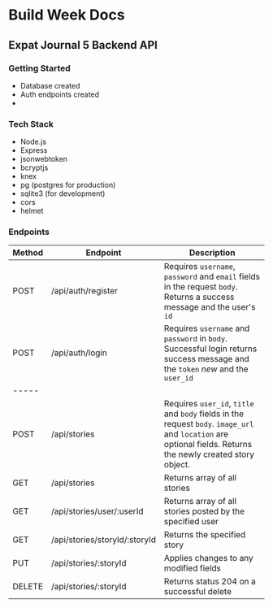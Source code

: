 # Build Week Docs
## Expat Journal 5 Backend API



### Getting Started

 - Database created
 - Auth endpoints created
 - 

### Tech Stack

 - Node.js
 - Express
 - jsonwebtoken
 - bcryptjs
 - knex
 - pg (postgres for production)
 - sqlite3 (for development)
 - cors
 - helmet

### Endpoints


| Method | Endpoint            | Description                                                                                                                                    |
| ------ | -------------       | ---------------------------------------------------------------------------------------------------------------------------------------------  |
| POST   | /api/auth/register | Requires `username`, `password` and `email` fields in the request `body`. Returns a success message and the user's `id`                          |
| POST   | /api/auth/login    | Requires `username` and `password` in `body`. Successful login returns success message and the `token` *new* and the `user_id`                   |
| -----     |           |      |
| POST   | /api/stories | Requires `user_id`, `title` and `body` fields in the request `body`. `image_url` and `location` are optional fields. Returns the newly created story object.                          |
| GET   | /api/stories | Returns array of all stories                                                                                                                       |
| GET   | /api/stories/user/:userId | Returns array of all stories posted by the specified user                                                                             |
| GET   | /api/stories/storyId/:storyId | Returns the specified story                                                                                                       |
| PUT   | /api/stories/:storyId | Applies changes to any modified fields                                                                                                            |
| DELETE   | /api/stories/:storyId | Returns status 204 on a successful delete                                                                                                      |   
